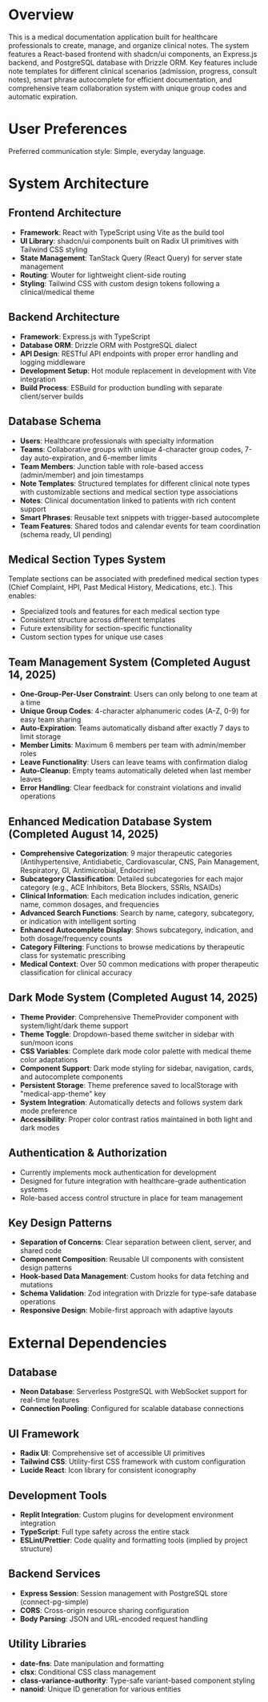 # Overview

This is a medical documentation application built for healthcare professionals to create, manage, and organize clinical notes. The system features a React-based frontend with shadcn/ui components, an Express.js backend, and PostgreSQL database with Drizzle ORM. Key features include note templates for different clinical scenarios (admission, progress, consult notes), smart phrase autocomplete for efficient documentation, and comprehensive team collaboration system with unique group codes and automatic expiration.

# User Preferences

Preferred communication style: Simple, everyday language.

# System Architecture

## Frontend Architecture
- **Framework**: React with TypeScript using Vite as the build tool
- **UI Library**: shadcn/ui components built on Radix UI primitives with Tailwind CSS styling
- **State Management**: TanStack Query (React Query) for server state management
- **Routing**: Wouter for lightweight client-side routing
- **Styling**: Tailwind CSS with custom design tokens following a clinical/medical theme

## Backend Architecture
- **Framework**: Express.js with TypeScript
- **Database ORM**: Drizzle ORM with PostgreSQL dialect
- **API Design**: RESTful API endpoints with proper error handling and logging middleware
- **Development Setup**: Hot module replacement in development with Vite integration
- **Build Process**: ESBuild for production bundling with separate client/server builds

## Database Schema
- **Users**: Healthcare professionals with specialty information
- **Teams**: Collaborative groups with unique 4-character group codes, 7-day auto-expiration, and 6-member limits
- **Team Members**: Junction table with role-based access (admin/member) and join timestamps
- **Note Templates**: Structured templates for different clinical note types with customizable sections and medical section type associations
- **Notes**: Clinical documentation linked to patients with rich content support
- **Smart Phrases**: Reusable text snippets with trigger-based autocomplete
- **Team Features**: Shared todos and calendar events for team coordination (schema ready, UI pending)

## Medical Section Types System
Template sections can be associated with predefined medical section types (Chief Complaint, HPI, Past Medical History, Medications, etc.). This enables:
- Specialized tools and features for each medical section type
- Consistent structure across different templates
- Future extensibility for section-specific functionality
- Custom section types for unique use cases

## Team Management System (Completed August 14, 2025)
- **One-Group-Per-User Constraint**: Users can only belong to one team at a time
- **Unique Group Codes**: 4-character alphanumeric codes (A-Z, 0-9) for easy team sharing
- **Auto-Expiration**: Teams automatically disband after exactly 7 days to limit storage
- **Member Limits**: Maximum 6 members per team with admin/member roles
- **Leave Functionality**: Users can leave teams with confirmation dialog
- **Auto-Cleanup**: Empty teams automatically deleted when last member leaves
- **Error Handling**: Clear feedback for constraint violations and invalid operations

## Enhanced Medication Database System (Completed August 14, 2025)
- **Comprehensive Categorization**: 9 major therapeutic categories (Antihypertensive, Antidiabetic, Cardiovascular, CNS, Pain Management, Respiratory, GI, Antimicrobial, Endocrine)
- **Subcategory Classification**: Detailed subcategories for each major category (e.g., ACE Inhibitors, Beta Blockers, SSRIs, NSAIDs)
- **Clinical Information**: Each medication includes indication, generic name, common dosages, and frequencies
- **Advanced Search Functions**: Search by name, category, subcategory, or indication with intelligent sorting
- **Enhanced Autocomplete Display**: Shows subcategory, indication, and both dosage/frequency counts
- **Category Filtering**: Functions to browse medications by therapeutic class for systematic prescribing
- **Medical Context**: Over 50 common medications with proper therapeutic classification for clinical accuracy

## Dark Mode System (Completed August 14, 2025)
- **Theme Provider**: Comprehensive ThemeProvider component with system/light/dark theme support
- **Theme Toggle**: Dropdown-based theme switcher in sidebar with sun/moon icons
- **CSS Variables**: Complete dark mode color palette with medical theme color adaptations
- **Component Support**: Dark mode styling for sidebar, navigation, cards, and autocomplete components
- **Persistent Storage**: Theme preference saved to localStorage with "medical-app-theme" key
- **System Integration**: Automatically detects and follows system dark mode preference
- **Accessibility**: Proper color contrast ratios maintained in both light and dark modes

## Authentication & Authorization
- Currently implements mock authentication for development
- Designed for future integration with healthcare-grade authentication systems
- Role-based access control structure in place for team management

## Key Design Patterns
- **Separation of Concerns**: Clear separation between client, server, and shared code
- **Component Composition**: Reusable UI components with consistent design patterns
- **Hook-based Data Management**: Custom hooks for data fetching and mutations
- **Schema Validation**: Zod integration with Drizzle for type-safe database operations
- **Responsive Design**: Mobile-first approach with adaptive layouts

# External Dependencies

## Database
- **Neon Database**: Serverless PostgreSQL with WebSocket support for real-time features
- **Connection Pooling**: Configured for scalable database connections

## UI Framework
- **Radix UI**: Comprehensive set of accessible UI primitives
- **Tailwind CSS**: Utility-first CSS framework with custom configuration
- **Lucide React**: Icon library for consistent iconography

## Development Tools
- **Replit Integration**: Custom plugins for development environment integration
- **TypeScript**: Full type safety across the entire stack
- **ESLint/Prettier**: Code quality and formatting tools (implied by project structure)

## Backend Services
- **Express Session**: Session management with PostgreSQL store (connect-pg-simple)
- **CORS**: Cross-origin resource sharing configuration
- **Body Parsing**: JSON and URL-encoded request handling

## Utility Libraries
- **date-fns**: Date manipulation and formatting
- **clsx**: Conditional CSS class management
- **class-variance-authority**: Type-safe variant-based component styling
- **nanoid**: Unique ID generation for various entities